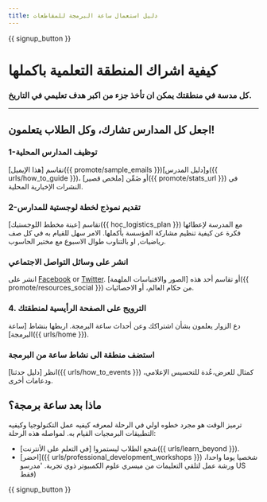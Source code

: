 ```yaml
---
title: دليل استعمال ساعة البرمجة للمقاطعات
---
```


{{ signup_button }}

# كيفية اشراك المنطقة التعلمية باكملها

### كل مدسة في منطقتك يمكن ان تأخذ جزء من اكبر هدف تعليمي في التاريخ.

* * *

## اجعل كل المدارس تشارك، وكل الطلاب يتعلمون!

### 1-توظيف المدارس المحلية

تقاسم [هذا الإيميل]({{ promote/sample_emails }})و[دليل المدرس]({{ urls/how_to_guide }})، أو ضَمِّن [ملخص قصير]({{ promote/stats_url }}) في النشرات الإخبارية المحلية. <br />

### 2-تقديم نموذج لخطة لوجستية للمدارس

تقاسم [عينة مخطط اللوجستيك]({{ hoc_logistics_plan }}) مع المدرسة لإعطائها فكرة عن كيفية تنظيم مشاركة المؤسسة بأكملها. الامر سهل للقيام به في كل صف رياضيات, او بالتناوب طوال الاسبوع مع مختير الحاسوب.

### انشر على وساثل التواصل الاجتماعي

انشر على [Facebook](https://www.facebook.com/sharer/sharer.php?u=http%3A%2F%2Fhourofcode.com%2Fus) or [Twitter](https://twitter.com/intent/tweet?url=http%3A%2F%2Fhourofcode.com&text=I%27m%20participating%20in%20this%20year%27s%20%23HourOfCode%2C%20are%20you%3F%20%40codeorg&original_referer=https%3A%2F%2Fwww.google.com%2Furl%3Fq%3Dhttps%253A%252F%252Ftwitter.com%252Fshare%253Fhashtags%253D%2526amp%253Brelated%253Dcodeorg%2526amp%253Btext%253DI%252527m%252Bparticipating%252Bin%252Bthis%252Byear%252527s%252B%252523HourOfCode%25252C%252Bare%252Byou%25253F%252B%252540codeorg%2526amp%253Burl%253Dhttp%25253A%25252F%25252Fhourofcode.com%26sa%3DD%26sntz%3D1%26usg%3DAFQjCNE1GLTUbKZfMlEh9Aj5w0iswz6PYQ&related=codeorg&hashtags=). أو تقاسم أحد هذه [الصور والاقتباسات الملهمة]({{ promote/resources_social }}) من حكام العالم، أو الاحصائيات.</p> 

### 4. الترويج على الصفحة الرأيسية لمنطقتك

دع الزوار يعلمون بشأن اشتراكك وعن أحداث ساعة البرمجة. اربطها بنشاط [ساعة البرمجة]({{ urls/home }}).

### استضف منطقة الى نشاط ساعة من البرمجة

انظر [دليل حدثنا]({{ urls/how_to_events }}) كمثال للعرض،عُدة للتحسيس الإعلامي، ودعامات أخرى.

## ماذا بعد ساعة برمجة؟

ترميز الوقت هو مجرد خطوه اولي في الرحلة لمعرفه كيفيه عمل التكنولوجيا وكيفيه التطبيقات البرمجيات القيام به. لمواصله هذه الرحلة:

- شجع الطلاب ليستمروا [في التعلم على الأنترنت]({{ urls/learn_beyond }}).
- [احضر]({{ urls/professional_development_workshops }}) شخصيا يوما واحدا، ورشة عمل لتلقي التعليمات من ميسري علوم الكمبيوتر ذوي تجربة. 'مدرسو US فقط)

{{ signup_button }}